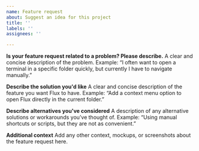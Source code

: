 ```yaml
---
name: Feature request
about: Suggest an idea for this project
title: ''
labels: ''
assignees: ''

---
```


**Is your feature request related to a problem? Please describe.**
A clear and concise description of the problem.
Example: “I often want to open a terminal in a specific folder quickly, but currently I have to navigate manually.”

**Describe the solution you'd like**
A clear and concise description of the feature you want Flux to have.
Example: “Add a context menu option to open Flux directly in the current folder.”

**Describe alternatives you've considered**
A description of any alternative solutions or workarounds you’ve thought of.
Example: “Using manual shortcuts or scripts, but they are not as convenient.”

**Additional context**
Add any other context, mockups, or screenshots about the feature request here.
